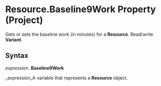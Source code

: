 
# Resource.Baseline9Work Property (Project)

Gets or sets the baseline work (in minutes) for a  **Resource**. Read/write  **Variant**.


## Syntax

 _expression_. **Baseline9Work**

 _expression_A variable that represents a  **Resource** object.

